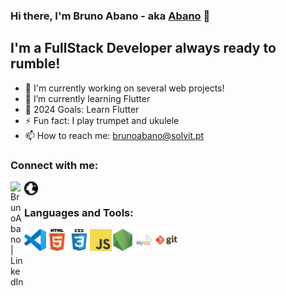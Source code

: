 ### Hi there, I'm Bruno Abano - aka [Abano][website] 👋 


## I'm a FullStack Developer always ready to rumble!

- 🔭 I'm currently working on several web projects!
- 🌱 I’m currently learning Flutter
- 🥅 2024 Goals: Learn Flutter
- ⚡ Fun fact: I play trumpet and ukulele
- 📫 How to reach me: brunoabano@solvit.pt

### Connect with me:

[<img align="left" alt="BrunoAbano | LinkedIn" width="22px" src="https://cdn.jsdelivr.net/npm/simple-icons@v3/icons/linkedin.svg" />][linkedin]
[<img align="left" alt="BrunoAbano | Website" width="22px" src="https://raw.githubusercontent.com/iconic/open-iconic/master/svg/globe.svg" />][website]

<br />

### Languages and Tools:

<img align="left" alt="Visual Studio Code" width="35px" src="https://raw.githubusercontent.com/github/explore/80688e429a7d4ef2fca1e82350fe8e3517d3494d/topics/visual-studio-code/visual-studio-code.png" />
<img align="left" alt="HTML5" width="35px" src="https://raw.githubusercontent.com/github/explore/80688e429a7d4ef2fca1e82350fe8e3517d3494d/topics/html/html.png" />
<img align="left" alt="CSS3" width="35px" src="https://raw.githubusercontent.com/github/explore/80688e429a7d4ef2fca1e82350fe8e3517d3494d/topics/css/css.png" />
<img align="left" alt="JavaScript" width="35px" src="https://raw.githubusercontent.com/github/explore/80688e429a7d4ef2fca1e82350fe8e3517d3494d/topics/javascript/javascript.png" />
<img align="left" alt="Node.js" width="35px" src="https://raw.githubusercontent.com/github/explore/80688e429a7d4ef2fca1e82350fe8e3517d3494d/topics/nodejs/nodejs.png" />
<img align="left" alt="MySQL" width="35px" src="https://raw.githubusercontent.com/github/explore/80688e429a7d4ef2fca1e82350fe8e3517d3494d/topics/mysql/mysql.png" />
<img align="left" alt="Git" width="35px" src="https://raw.githubusercontent.com/github/explore/80688e429a7d4ef2fca1e82350fe8e3517d3494d/topics/git/git.png" />

[website]: https://brunoabano.github.io/Portfolio/
[linkedin]: https://www.linkedin.com/in/bruno-abano/
